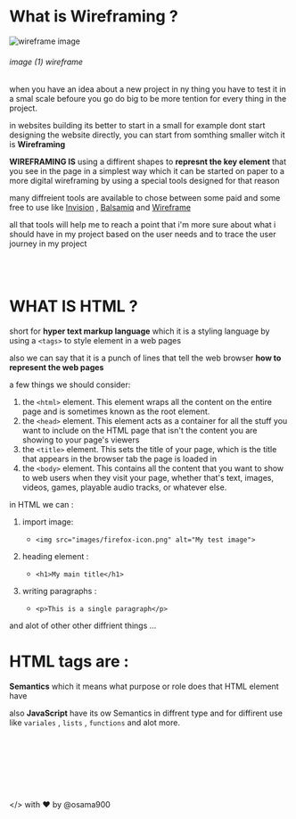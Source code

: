 # What is Wireframing ? #

![wireframe image](https://balsamiq.com/assets/learn/articles/mobile-web.png)
###### image (1) wireframe ######

when you have an idea about a new project in ny thing you have to test it in a smal scale befoure you go do big to be more tention for every thing in the project.

in websites building its better to start in a small for example dont start designing the website directly, you can start from somthing smaller witch it is **Wireframing** 


**WIREFRAMING IS** using a diffirent shapes to **represnt the key element** that you see in the page in a simplest way which it can be started on paper to a more digital wireframing by using a special tools designed for that reason 

many diffreient tools are available to chose between some paid and some free to use like [Invision](https://www.invisionapp.com/) , [Balsamiq](https://balsamiq.com/) and [Wireframe](https://wireframe.cc/) 

all that tools will help me to reach a point that i'm more sure about what i should have in my project based on the user needs and to trace the user journey in my project


<br>

<br>

# WHAT IS **HTML** ? ##
short for **hyper text markup language** which it is a styling language by using a `<tags>` to style element in a web pages

also we can say that it is a punch of lines that tell the web browser **how to represent the web pages**

a few things we should consider:

1. the `<html>` element. This element wraps all the content on the entire page and is sometimes known as the root element.
2. the `<head>` element. This element acts as a container for all the stuff you want to include on the HTML page that isn't the content you are showing to your page's viewers
3.  the `<title>` element. This sets the title of your page, which is the title that appears in the browser tab the page is loaded in
4. the `<body>` element. This contains all the content that you want to show to web users when they visit your page, whether that's text, images, videos, games, playable audio tracks, or whatever else.


in HTML  we can :

1. import image:
    - `<img src="images/firefox-icon.png" alt="My test image">`

2. heading element :
    - `<h1>My main title</h1>`
    
3. writing paragraphs :
    - `<p>This is a single paragraph</p>`

and alot of other other diffrient things ...

# HTML tags are : #
**Semantics** which it means what purpose or role does that HTML element have

also **JavaScript** have its ow Semantics in diffrent type and for diffirent use like `variales` , `lists` , `functions` and alot more.












<br>
<br>
<br>
<br>
<br>
<br>

</> with ❤️ by @osama900